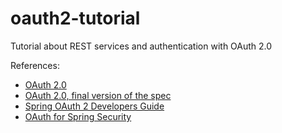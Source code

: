 oauth2-tutorial
===============

Tutorial about REST services and authentication with OAuth 2.0

References:

* [OAuth 2.0](http://oauth.net/2/)
* [OAuth 2.0, final version of the spec](http://tools.ietf.org/html/rfc6749)
* [Spring OAuth 2 Developers Guide](http://projects.spring.io/spring-security-oauth/docs/oauth2.html)
* [OAuth for Spring Security](http://spring-security-oauth.codehaus.org/oauth2.html)
